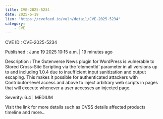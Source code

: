 ```yaml
---
title: CVE-2025-5234
date: 2025-6-19
lien: "https://cvefeed.io/vuln/detail/CVE-2025-5234"
category:
    - CVE
---
```


CVE ID : CVE-2025-5234

Published :  June 19
2025
10:15 a.m. | 19 minutes ago

Description : The Gutenverse News plugin for WordPress is vulnerable to Stored Cross-Site Scripting via the ‘elementId’ parameter in all versions up to
and including
1.0.4 due to insufficient input sanitization and output escaping. This makes it possible for authenticated attackers
with Contributor-level access and above
to inject arbitrary web scripts in pages that will execute whenever a user accesses an injected page.

Severity: 6.4 | MEDIUM

Visit the link for more details
such as CVSS details
affected products
timeline
and more...
